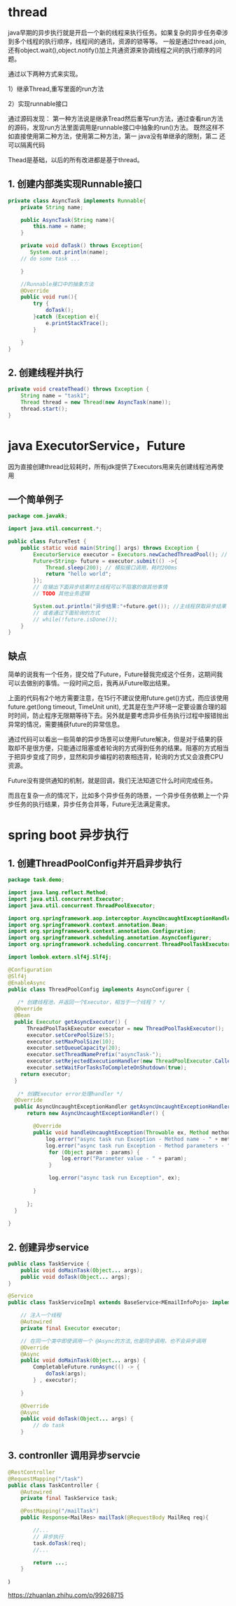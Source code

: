 # thread
java早期的异步执行就是开启一个新的线程来执行任务。如果复杂的异步任务牵涉到多个线程的执行顺序，线程间的通讯，资源的锁等等。
一般是通过thread.join,还有object.wait(),object.notify()加上共通资源来协调线程之间的执行顺序的问题。


通过以下两种方式来实现。

1）继承Thread,重写里面的run方法

2）实现runnable接口

通过源码发现：
第一种方法说是继承Tread然后重写run方法，通过查看run方法的源码，发现run方法里面调用是runnable接口中抽象的run()方法。
既然这样不如直接使用第二种方法，使用第二种方法，第一 java没有单继承的限制，第二 还可以隔离代码

Thead是基础，以后的所有改进都是基于thread。

## 1. 创建内部类实现Runnable接口

``` java
private class AsyncTask implements Runnable{
    private String name;

    public AsyncTask(String name){
        this.name = name;
    }

    private void doTask() throws Exception{
       System.out.println(name);
    // do some task ...

    }

    //Runnable接口中的抽象方法
    @Override
    public void run(){
        try {
            doTask();
        }catch (Exception e){
            e.printStackTrace();
        }

    }
}
```

## 2. 创建线程并执行
```java
private void createThead() throws Exception {
    String name = "task1";
    Thread thread = new Thread(new AsyncTask(name));
    thread.start();
}
```

# java ExecutorService，Future
因为直接创建thread比较耗时，所有jdk提供了Executors用来先创建线程池再使用

## 一个简单例子
```java
package com.javakk;

import java.util.concurrent.*;

public class FutureTest {
    public static void main(String[] args) throws Exception {
        ExecutorService executor = Executors.newCachedThreadPool(); // 创建线程池
        Future<String> future = executor.submit(() ->{
            Thread.sleep(200); // 模拟接口调用，耗时200ms
            return "hello world";
        });
        // 在输出下面异步结果时主线程可以不阻塞的做其他事情
        // TODO 其他业务逻辑

        System.out.println("异步结果:"+future.get()); //主线程获取异步结果
        // 或者通过下面轮询的方式
        // while(!future.isDone());
    }
}

```

## 缺点

简单的说我有一个任务，提交给了Future，Future替我完成这个任务，这期间我可以去做别的事情。一段时间之后，我再从Future取出结果。

上面的代码有2个地方需要注意，在15行不建议使用future.get()方式，而应该使用future.get(long timeout, TimeUnit unit), 尤其是在生产环境一定要设置合理的超时时间，防止程序无限期等待下去。另外就是要考虑异步任务执行过程中报错抛出异常的情况，需要捕获future的异常信息。

通过代码可以看出一些简单的异步场景可以使用Future解决，但是对于结果的获取却不是很方便，只能通过阻塞或者轮询的方式得到任务的结果。阻塞的方式相当于把异步变成了同步，显然和异步编程的初衷相违背，轮询的方式又会浪费CPU资源。

Future没有提供通知的机制，就是回调，我们无法知道它什么时间完成任务。

而且在复杂一点的情况下，比如多个异步任务的场景，一个异步任务依赖上一个异步任务的执行结果，异步任务合并等，Future无法满足需求。

# spring boot 异步执行

## 1. 创建ThreadPoolConfig并开启异步执行

```java
package task.demo;

import java.lang.reflect.Method;
import java.util.concurrent.Executor;
import java.util.concurrent.ThreadPoolExecutor;

import org.springframework.aop.interceptor.AsyncUncaughtExceptionHandler;
import org.springframework.context.annotation.Bean;
import org.springframework.context.annotation.Configuration;
import org.springframework.scheduling.annotation.AsyncConfigurer;
import org.springframework.scheduling.concurrent.ThreadPoolTaskExecutor;

import lombok.extern.slf4j.Slf4j;

@Configuration
@Slf4j
@EnableAsync
public class ThreadPoolConfig implements AsyncConfigurer {
	
   /* 创建线程池，并返回一个Executor，相当于一个线程？ */ 
  @Override
  @Bean
  public Executor getAsyncExecutor() {
	  ThreadPoolTaskExecutor executor = new ThreadPoolTaskExecutor();
	  executor.setCorePoolSize(5);
      executor.setMaxPoolSize(10);
      executor.setQueueCapacity(20);
      executor.setThreadNamePrefix("asyncTask-");
      executor.setRejectedExecutionHandler(new ThreadPoolExecutor.CallerRunsPolicy());
      executor.setWaitForTasksToCompleteOnShutdown(true);
    return executor;
  }
  
   /* 创建Executor error处理handler */ 
  @Override
  public AsyncUncaughtExceptionHandler getAsyncUncaughtExceptionHandler() {
	  return new AsyncUncaughtExceptionHandler() {

		@Override
		public void handleUncaughtException(Throwable ex, Method method, Object... params) {
			log.error("async task run Exception - Method name - " + method.getName());
			log.error("async task run Exception - Method parameters - ");
			 for (Object param : params) {
				 log.error("Parameter value - " + param);
			 }

			 log.error("async task run Exception", ex);
			
		}
		  
	  };
  }
 
}
```

## 2. 创建异步service
```java
public class TaskService {
    public void doMainTask(Object... args);
    public void doTask(Object... args);
}

@Service
public class TaskServiceImpl extends BaseService<MEmailInfoPojo> implements IMailService {

    // 注入一个线程
    @Autowired
    private final Executor executor;

    // 在同一个类中即使调用一个 @Async的方法,也是同步调用，也不会异步调用
    @Override
    @Async
    public void doMainTask(Object... args) {
        CompletableFuture.runAsync(() -> {
    		doTask(args);
    	} , executor);
    	
    }

    @Override
    @Async
    public void doTask(Object... args) {
    	// do task
    }
```

## 3. contronller 调用异步servcie

```java
@RestController
@RequestMapping("/task")
public class TaskController {
    @Autowired
    private final TaskService task;

    @PostMapping("/mailTask")
    public Response<MailRes> mailTask(@RequestBody MailReq req){

        //...
        // 异步执行
        task.doTask(req);
        //...

        return ...;
    }

｝

```

https://zhuanlan.zhihu.com/p/99268715